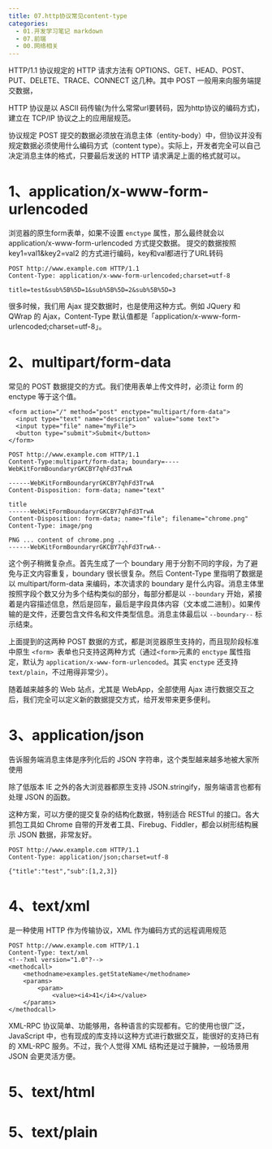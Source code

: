 ```yaml
---
title: 07.http协议常见content-type
categories:
  - 01.开发学习笔记 markdown
  - 07.前端
  - 00.网络相关
---
```




HTTP/1.1 协议规定的 HTTP 请求方法有 OPTIONS、GET、HEAD、POST、PUT、DELETE、TRACE、CONNECT 这几种。其中 POST 一般用来向服务端提交数据，

HTTP 协议是以 ASCII 码传输(为什么常常url要转码，因为http协议的编码方式)，建立在 TCP/IP 协议之上的应用层规范。

协议规定 POST 提交的数据必须放在消息主体（entity-body）中，但协议并没有规定数据必须使用什么编码方式（content type）。实际上，开发者完全可以自己决定消息主体的格式，只要最后发送的 HTTP 请求满足上面的格式就可以。

# 1、application/x-www-form-urlencoded

浏览器的原生form表单，如果不设置 `enctype` 属性，那么最终就会以 application/x-www-form-urlencoded 方式提交数据。
提交的数据按照 key1=val1&key2=val2 的方式进行编码，key和val都进行了URL转码

```
POST http://www.example.com HTTP/1.1 
Content-Type: application/x-www-form-urlencoded;charset=utf-8 

title=test&sub%5B%5D=1&sub%5B%5D=2&sub%5B%5D=3 
```

很多时候，我们用 Ajax 提交数据时，也是使用这种方式。例如 JQuery 和 QWrap 的 Ajax，Content-Type 默认值都是「application/x-www-form-urlencoded;charset=utf-8」。

# 2、multipart/form-data

常见的 POST 数据提交的方式。我们使用表单上传文件时，必须让 form 的 enctype 等于这个值。
```
<form action="/" method="post" enctype="multipart/form-data">
  <input type="text" name="description" value="some text">
  <input type="file" name="myFile">
  <button type="submit">Submit</button>
</form>
```

```
POST http://www.example.com HTTP/1.1
Content-Type:multipart/form-data; boundary=----WebKitFormBoundaryrGKCBY7qhFd3TrwA

------WebKitFormBoundaryrGKCBY7qhFd3TrwA
Content-Disposition: form-data; name="text"

title
------WebKitFormBoundaryrGKCBY7qhFd3TrwA
Content-Disposition: form-data; name="file"; filename="chrome.png"
Content-Type: image/png

PNG ... content of chrome.png ...
------WebKitFormBoundaryrGKCBY7qhFd3TrwA--
```

这个例子稍微复杂点。首先生成了一个 boundary 用于分割不同的字段，为了避免与正文内容重复，boundary 很长很复杂。然后 Content-Type 里指明了数据是以 multipart/form-data 来编码，本次请求的 boundary 是什么内容。消息主体里按照字段个数又分为多个结构类似的部分，每部分都是以 `--boundary` 开始，紧接着是内容描述信息，然后是回车，最后是字段具体内容（文本或二进制）。如果传输的是文件，还要包含文件名和文件类型信息。消息主体最后以 `--boundary--` 标示结束。



上面提到的这两种 POST 数据的方式，都是浏览器原生支持的，而且现阶段标准中原生 `<form> `表单也只支持这两种方式（通过` <form> `元素的 `enctype` 属性指定，默认为 `application/x-www-form-urlencoded`。其实 `enctype` 还支持 `text/plain`，不过用得非常少）。

随着越来越多的 Web 站点，尤其是 WebApp，全部使用 Ajax 进行数据交互之后，我们完全可以定义新的数据提交方式，给开发带来更多便利。

# 3、application/json

告诉服务端消息主体是序列化后的 JSON 字符串，这个类型越来越多地被大家所使用

除了低版本 IE 之外的各大浏览器都原生支持 JSON.stringify，服务端语言也都有处理 JSON 的函数。

这种方案，可以方便的提交复杂的结构化数据，特别适合 RESTful 的接口。各大抓包工具如 Chrome 自带的开发者工具、Firebug、Fiddler，都会以树形结构展示 JSON 数据，非常友好。

```
POST http://www.example.com HTTP/1.1 
Content-Type: application/json;charset=utf-8 

{"title":"test","sub":[1,2,3]}
```

# 4、text/xml
是一种使用 HTTP 作为传输协议，XML 作为编码方式的远程调用规范
```
POST http://www.example.com HTTP/1.1 
Content-Type: text/xml 
<!--?xml version="1.0"?--> 
<methodcall> 
    <methodname>examples.getStateName</methodname> 
    <params> 
        <param> 
            <value><i4>41</i4></value> 
    </params> 
</methodcall> 
```

XML-RPC 协议简单、功能够用，各种语言的实现都有。它的使用也很广泛，JavaScript 中，也有现成的库支持以这种方式进行数据交互，能很好的支持已有的 XML-RPC 服务。不过，我个人觉得 XML 结构还是过于臃肿，一般场景用 JSON 会更灵活方便。

# 5、text/html

# 5、text/plain